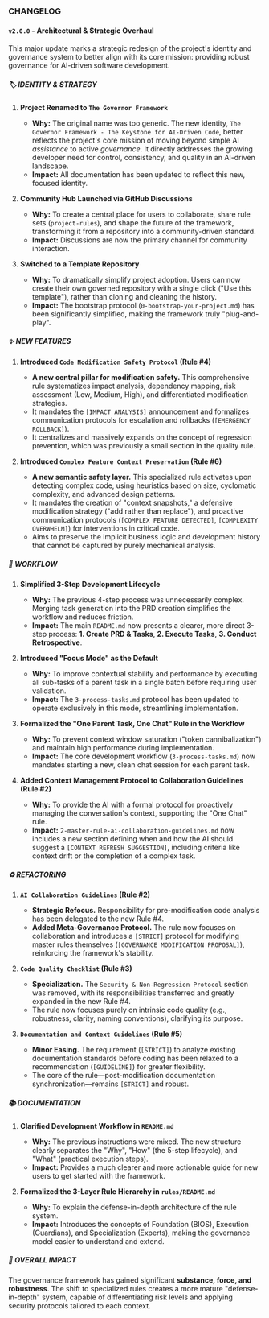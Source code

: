 ### CHANGELOG

#### `v2.0.0` - Architectural & Strategic Overhaul

This major update marks a strategic redesign of the project's identity and governance system to better align with its core mission: providing robust governance for AI-driven software development.

##### 🏷️ IDENTITY & STRATEGY

1.  **Project Renamed to `The Governor Framework`**
    *   **Why:** The original name was too generic. The new identity, `The Governor Framework - The Keystone for AI-Driven Code`, better reflects the project's core mission of moving beyond simple AI *assistance* to active *governance*. It directly addresses the growing developer need for control, consistency, and quality in an AI-driven landscape.
    *   **Impact:** All documentation has been updated to reflect this new, focused identity.

2.  **Community Hub Launched via GitHub Discussions**
    *   **Why:** To create a central place for users to collaborate, share rule sets (`project-rules`), and shape the future of the framework, transforming it from a repository into a community-driven standard.
    *   **Impact:** Discussions are now the primary channel for community interaction.

3.  **Switched to a Template Repository**
    *   **Why:** To dramatically simplify project adoption. Users can now create their own governed repository with a single click ("Use this template"), rather than cloning and cleaning the history.
    *   **Impact:** The bootstrap protocol (`0-bootstrap-your-project.md`) has been significantly simplified, making the framework truly "plug-and-play".

##### ✨ NEW FEATURES

1.  **Introduced `Code Modification Safety Protocol` (Rule #4)**
    *   **A new central pillar for modification safety.** This comprehensive rule systematizes impact analysis, dependency mapping, risk assessment (Low, Medium, High), and differentiated modification strategies.
    *   It mandates the `[IMPACT ANALYSIS]` announcement and formalizes communication protocols for escalation and rollbacks (`[EMERGENCY ROLLBACK]`).
    *   It centralizes and massively expands on the concept of regression prevention, which was previously a small section in the quality rule.

2.  **Introduced `Complex Feature Context Preservation` (Rule #6)**
    *   **A new semantic safety layer.** This specialized rule activates upon detecting complex code, using heuristics based on size, cyclomatic complexity, and advanced design patterns.
    *   It mandates the creation of "context snapshots," a defensive modification strategy ("add rather than replace"), and proactive communication protocols (`[COMPLEX FEATURE DETECTED]`, `[COMPLEXITY OVERWHELM]`) for interventions in critical code.
    *   Aims to preserve the implicit business logic and development history that cannot be captured by purely mechanical analysis.
    
##### 🚀 WORKFLOW
1.  **Simplified 3-Step Development Lifecycle**
    *   **Why:** The previous 4-step process was unnecessarily complex. Merging task generation into the PRD creation simplifies the workflow and reduces friction.
    *   **Impact:** The main `README.md` now presents a clearer, more direct 3-step process: **1. Create PRD & Tasks**, **2. Execute Tasks**, **3. Conduct Retrospective**.

2.  **Introduced "Focus Mode" as the Default**
    *   **Why:** To improve contextual stability and performance by executing all sub-tasks of a parent task in a single batch before requiring user validation.
    *   **Impact:** The `3-process-tasks.md` protocol has been updated to operate exclusively in this mode, streamlining implementation.

3.  **Formalized the "One Parent Task, One Chat" Rule in the Workflow**
    *   **Why:** To prevent context window saturation ("token cannibalization") and maintain high performance during implementation.
    *   **Impact:** The core development workflow (`3-process-tasks.md`) now mandates starting a new, clean chat session for each parent task.

4.  **Added Context Management Protocol to Collaboration Guidelines (Rule #2)**
    *   **Why:** To provide the AI with a formal protocol for proactively managing the conversation's context, supporting the "One Chat" rule.
    *   **Impact:** `2-master-rule-ai-collaboration-guidelines.md` now includes a new section defining when and how the AI should suggest a `[CONTEXT REFRESH SUGGESTION]`, including criteria like context drift or the completion of a complex task.

##### ♻️ REFACTORING

1.  **`AI Collaboration Guidelines` (Rule #2)**
    *   **Strategic Refocus.** Responsibility for pre-modification code analysis has been delegated to the new Rule #4.
    *   **Added Meta-Governance Protocol.** The rule now focuses on collaboration and introduces a `[STRICT]` protocol for modifying master rules themselves (`[GOVERNANCE MODIFICATION PROPOSAL]`), reinforcing the framework's stability.

2.  **`Code Quality Checklist` (Rule #3)**
    *   **Specialization.** The `Security & Non-Regression Protocol` section was removed, with its responsibilities transferred and greatly expanded in the new Rule #4.
    *   The rule now focuses purely on intrinsic code quality (e.g., robustness, clarity, naming conventions), clarifying its purpose.

3.  **`Documentation and Context Guidelines` (Rule #5)**
    *   **Minor Easing.** The requirement (`[STRICT]`) to analyze existing documentation standards before coding has been relaxed to a recommendation (`[GUIDELINE]`) for greater flexibility.
    *   The core of the rule—post-modification documentation synchronization—remains `[STRICT]` and robust.

##### 📚 DOCUMENTATION

1.  **Clarified Development Workflow in `README.md`**
    *   **Why:** The previous instructions were mixed. The new structure clearly separates the "Why", "How" (the 5-step lifecycle), and "What" (practical execution steps).
    *   **Impact:** Provides a much clearer and more actionable guide for new users to get started with the framework.

2.  **Formalized the 3-Layer Rule Hierarchy in `rules/README.md`**
    *   **Why:** To explain the defense-in-depth architecture of the rule system.
    *   **Impact:** Introduces the concepts of Foundation (BIOS), Execution (Guardians), and Specialization (Experts), making the governance model easier to understand and extend.

##### 🚀 OVERALL IMPACT

The governance framework has gained significant **substance, force, and robustness**. The shift to specialized rules creates a more mature "defense-in-depth" system, capable of differentiating risk levels and applying security protocols tailored to each context.

